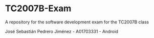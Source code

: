 # TC2007B-Exam
A repository for the software development exam for the TC2007B class 

José Sebastián Pedrero Jiménez - A01703331 - Android
